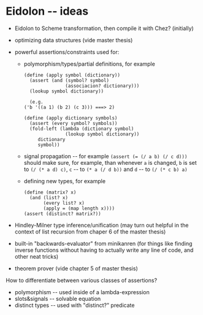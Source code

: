 # Eidolon -- ideas

- Eidolon to Scheme transformation, then compile it
  with Chez? (initially)
- optimizing data structures (vide master thesis)
- powerful assertions/constraints used for:
  - polymorphism/types/partial definitions, for example
    ```
    (define (apply symbol (dictionary))
      (assert (and (symbol? symbol)
                   (associacion? dictionary)))
      (lookup symbol dictionary))

      (e.g.
	('b '((a 1) (b 2) (c 3))) ===> 2)

    (define (apply dictionary symbols)
      (assert (every symbol? symbols))
      (fold-left (lambda (dictionary symbol)
                   (lookup symbol dictionary))
		 dictionary
		 symbol))
    ```
  - signal propagation -- for example `(assert (= (/ a b) (/ c d)))`
    should make sure, for example, than whenever `a` is changed,
    `b` is set to `(/ (* a d) c)`, `c` -- to `(* a (/ d b))` and
    `d` -- to `(/ (* c b) a)`

  - defining new types, for example
    ```
    (define (matrix? x)
      (and (list? x)
           (every list? x)
           (apply = (map length x))))
    (assert (distinct? matrix?))
    ```
- Hindley-Milner type inference/unification
  (may turn out helpful in the context of list recursion
  from chaper 6 of the master thesis)

- built-in "backwards-evaluator" from minikanren
  (for things like finding inverse functions without having
  to actually write any line of code, and other neat tricks)

- theorem prover (vide chapter 5 of master thesis)

How to differentiate between various classes of assertions?
* polymorphism -- used inside of a lambda-expression
* slots&signals -- solvable equation
* distinct types -- used with "distinct?" predicate
